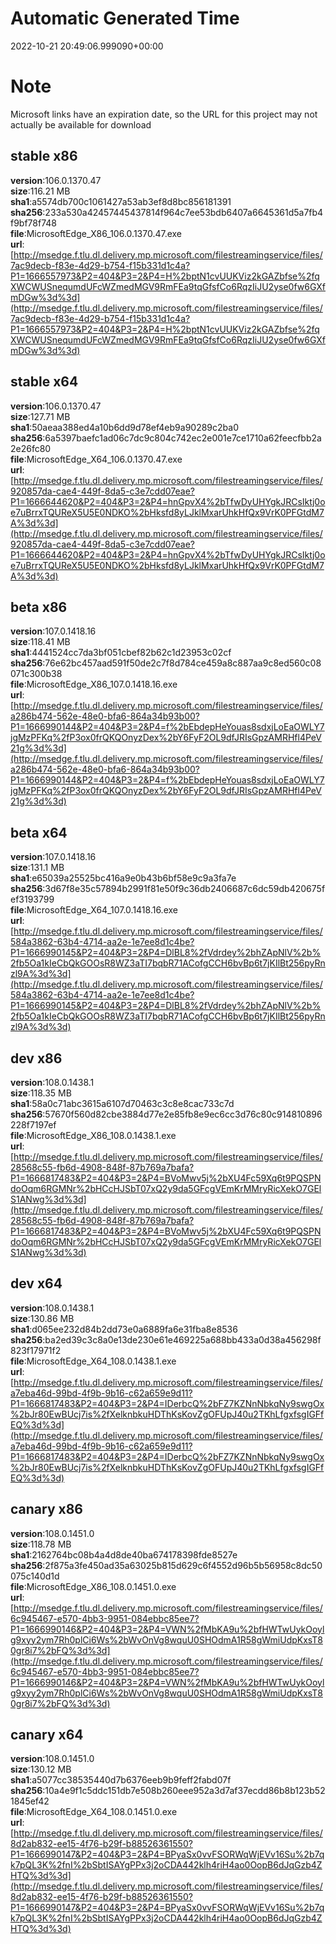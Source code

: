 # Automatic Generated Time
2022-10-21 20:49:06.999090+00:00

# Note
Microsoft links have an expiration date, so the URL for this project may not actually be available for download

## stable x86
**version**:106.0.1370.47  
**size**:116.21 MB  
**sha1**:a5574db700c1061427a53ab3ef8d8bc856181391  
**sha256**:233a530a42457445437814f964c7ee53bdb6407a6645361d5a7fb4f9bf78f748  
**file**:MicrosoftEdge_X86_106.0.1370.47.exe  
**url**:[http://msedge.f.tlu.dl.delivery.mp.microsoft.com/filestreamingservice/files/7ac9decb-f83e-4d29-b754-f15b331d1c4a?P1=1666557973&P2=404&P3=2&P4=H%2bptN1cvUUKViz2kGAZbfse%2fqXWCWUSnequmdUFcWZmedMGV9RmFEa9tqGfsfCo6RqzIiJU2yse0fw6GXfmDGw%3d%3d](http://msedge.f.tlu.dl.delivery.mp.microsoft.com/filestreamingservice/files/7ac9decb-f83e-4d29-b754-f15b331d1c4a?P1=1666557973&P2=404&P3=2&P4=H%2bptN1cvUUKViz2kGAZbfse%2fqXWCWUSnequmdUFcWZmedMGV9RmFEa9tqGfsfCo6RqzIiJU2yse0fw6GXfmDGw%3d%3d)  

## stable x64
**version**:106.0.1370.47  
**size**:127.71 MB  
**sha1**:50aeaa388ed4a10b6dd9d78ef4eb9a90289c2ba0  
**sha256**:6a5397baefc1ad06c7dc9c804c742ec2e001e7ce1710a62feecfbb2a2e26fc80  
**file**:MicrosoftEdge_X64_106.0.1370.47.exe  
**url**:[http://msedge.f.tlu.dl.delivery.mp.microsoft.com/filestreamingservice/files/920857da-cae4-449f-8da5-c3e7cdd07eae?P1=1666644620&P2=404&P3=2&P4=hnGpvX4%2bTfwDyUHYgkJRCsIktj0oe7uBrrxTQUReX5U5E0NDKO%2bHksfd8yLJklMxarUhkHfQx9VrK0PFGtdM7A%3d%3d](http://msedge.f.tlu.dl.delivery.mp.microsoft.com/filestreamingservice/files/920857da-cae4-449f-8da5-c3e7cdd07eae?P1=1666644620&P2=404&P3=2&P4=hnGpvX4%2bTfwDyUHYgkJRCsIktj0oe7uBrrxTQUReX5U5E0NDKO%2bHksfd8yLJklMxarUhkHfQx9VrK0PFGtdM7A%3d%3d)  

## beta x86
**version**:107.0.1418.16  
**size**:118.41 MB  
**sha1**:4441524cc7da3bf051cbef82b62c1d23953c02cf  
**sha256**:76e62bc457aad591f50de2c7f8d784ce459a8c887aa9c8ed560c08071c300b38  
**file**:MicrosoftEdge_X86_107.0.1418.16.exe  
**url**:[http://msedge.f.tlu.dl.delivery.mp.microsoft.com/filestreamingservice/files/a286b474-562e-48e0-bfa6-864a34b93b00?P1=1666990144&P2=404&P3=2&P4=f%2bEbdepHeYouas8sdxjLoEaOWLY7jgMzPFKq%2fP3ox0frQKQOnyzDex%2bY6FyF2OL9dfJRIsGpzAMRHfl4PeV21g%3d%3d](http://msedge.f.tlu.dl.delivery.mp.microsoft.com/filestreamingservice/files/a286b474-562e-48e0-bfa6-864a34b93b00?P1=1666990144&P2=404&P3=2&P4=f%2bEbdepHeYouas8sdxjLoEaOWLY7jgMzPFKq%2fP3ox0frQKQOnyzDex%2bY6FyF2OL9dfJRIsGpzAMRHfl4PeV21g%3d%3d)  

## beta x64
**version**:107.0.1418.16  
**size**:131.1 MB  
**sha1**:e65039a25525bc416a9e0b43b6bf58e9c9a3fa7e  
**sha256**:3d67f8e35c57894b2991f81e50f9c36db2406687c6dc59db420675fef3193799  
**file**:MicrosoftEdge_X64_107.0.1418.16.exe  
**url**:[http://msedge.f.tlu.dl.delivery.mp.microsoft.com/filestreamingservice/files/584a3862-63b4-4714-aa2e-1e7ee8d1c4be?P1=1666990145&P2=404&P3=2&P4=DlBL8%2fVdrdey%2bhZApNlV%2b%2fb5Oa1kIeCbQkGOOsR8WZ3aTI7bqbR71ACofgCCH6bvBp6t7jKIlBt256pyRnzl9A%3d%3d](http://msedge.f.tlu.dl.delivery.mp.microsoft.com/filestreamingservice/files/584a3862-63b4-4714-aa2e-1e7ee8d1c4be?P1=1666990145&P2=404&P3=2&P4=DlBL8%2fVdrdey%2bhZApNlV%2b%2fb5Oa1kIeCbQkGOOsR8WZ3aTI7bqbR71ACofgCCH6bvBp6t7jKIlBt256pyRnzl9A%3d%3d)  

## dev x86
**version**:108.0.1438.1  
**size**:118.35 MB  
**sha1**:58a0c71abc3615a6107d70463c3c8e8cac733c7d  
**sha256**:57670f560d82cbe3884d77e2e85fb8e9ec6cc3d76c80c914810896228f7197ef  
**file**:MicrosoftEdge_X86_108.0.1438.1.exe  
**url**:[http://msedge.f.tlu.dl.delivery.mp.microsoft.com/filestreamingservice/files/28568c55-fb6d-4908-848f-87b769a7bafa?P1=1666817483&P2=404&P3=2&P4=BVoMwv5j%2bXU4Fc59Xq6t9PQSPNdoOqm6RGMNr%2bHCcHJSbT07xQ2y9da5GFcgVEmKrMMryRicXekO7GElS1ANwg%3d%3d](http://msedge.f.tlu.dl.delivery.mp.microsoft.com/filestreamingservice/files/28568c55-fb6d-4908-848f-87b769a7bafa?P1=1666817483&P2=404&P3=2&P4=BVoMwv5j%2bXU4Fc59Xq6t9PQSPNdoOqm6RGMNr%2bHCcHJSbT07xQ2y9da5GFcgVEmKrMMryRicXekO7GElS1ANwg%3d%3d)  

## dev x64
**version**:108.0.1438.1  
**size**:130.86 MB  
**sha1**:d065ee232d84b2dd73e0a6889fa6e31fba8e8536  
**sha256**:ba2ed39c3c8a0e13de230e61e469225a688bb433a0d38a456298f823f17971f2  
**file**:MicrosoftEdge_X64_108.0.1438.1.exe  
**url**:[http://msedge.f.tlu.dl.delivery.mp.microsoft.com/filestreamingservice/files/a7eba46d-99bd-4f9b-9b16-c62a659e9d11?P1=1666817483&P2=404&P3=2&P4=IDerbcQ%2bFZ7KZNnNbkqNy9swgOx%2bJr80EwBUcj7is%2fXelknbkuHDThKsKovZgOFUpJ40u2TKhLfgxfsgIGFfEQ%3d%3d](http://msedge.f.tlu.dl.delivery.mp.microsoft.com/filestreamingservice/files/a7eba46d-99bd-4f9b-9b16-c62a659e9d11?P1=1666817483&P2=404&P3=2&P4=IDerbcQ%2bFZ7KZNnNbkqNy9swgOx%2bJr80EwBUcj7is%2fXelknbkuHDThKsKovZgOFUpJ40u2TKhLfgxfsgIGFfEQ%3d%3d)  

## canary x86
**version**:108.0.1451.0  
**size**:118.78 MB  
**sha1**:2162764bc08b4a4d8de40ba674178398fde8527e  
**sha256**:2f875a3fe450ad35a63025b815d629c6f4552d96b5b56958c8dc50075c140d1d  
**file**:MicrosoftEdge_X86_108.0.1451.0.exe  
**url**:[http://msedge.f.tlu.dl.delivery.mp.microsoft.com/filestreamingservice/files/6c945467-e570-4bb3-9951-084ebbc85ee7?P1=1666990146&P2=404&P3=2&P4=VWN%2fMbKA9u%2bfHWTwUykOoylg9xyy2ym7Rh0plCi6Ws%2bWvOnVg8wquU0SHOdmA1R58gWmiUdpKxsT80gr8i7%2bFQ%3d%3d](http://msedge.f.tlu.dl.delivery.mp.microsoft.com/filestreamingservice/files/6c945467-e570-4bb3-9951-084ebbc85ee7?P1=1666990146&P2=404&P3=2&P4=VWN%2fMbKA9u%2bfHWTwUykOoylg9xyy2ym7Rh0plCi6Ws%2bWvOnVg8wquU0SHOdmA1R58gWmiUdpKxsT80gr8i7%2bFQ%3d%3d)  

## canary x64
**version**:108.0.1451.0  
**size**:130.12 MB  
**sha1**:a5077cc38535440d7b6376eeb9b9feff2fabd07f  
**sha256**:10a4e9f1c5ddc151db7e508b260eee952a3d7af37ecdd86b8b123b521845ef42  
**file**:MicrosoftEdge_X64_108.0.1451.0.exe  
**url**:[http://msedge.f.tlu.dl.delivery.mp.microsoft.com/filestreamingservice/files/8d2ab832-ee15-4f76-b29f-b88526361550?P1=1666990147&P2=404&P3=2&P4=BPyaSx0vvFSORWqWjEVv16Su%2b7qk7pQL3K%2fnI%2bSbtISAYgPPx3j2oCDA442klh4riH4ao0OopB6dJqGzb4ZHTQ%3d%3d](http://msedge.f.tlu.dl.delivery.mp.microsoft.com/filestreamingservice/files/8d2ab832-ee15-4f76-b29f-b88526361550?P1=1666990147&P2=404&P3=2&P4=BPyaSx0vvFSORWqWjEVv16Su%2b7qk7pQL3K%2fnI%2bSbtISAYgPPx3j2oCDA442klh4riH4ao0OopB6dJqGzb4ZHTQ%3d%3d)  

